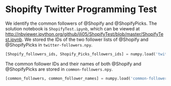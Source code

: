 # Shopifty Twitter Programming Test

We identify the common followers of @Shopify and @ShopifyPicks. The solution notebook is `ShopifyTest.ipynb`, which can be viewed at http://nbviewer.ipython.org/github/jli05/ShopifyTest/blob/master/ShopifyTest.ipynb. We stored the IDs of the two follower lists of @Shopify and @ShopifyPicks in `twitter-followers.npy`. 

```python
[Shopify_followers_ids, Shopify_Picks_followers_ids] = numpy.load('twitter-followers.npy')
```

The common follower IDs and their names of both @Shopify and @ShopifyPicks are stored in `common-followers.npy`.

```python
[common_followers, common_follower_names] = numpy.load('common-followers.npy')
```
